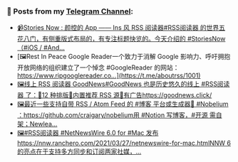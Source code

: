 ### 📰 Posts from my [Telegram Channel](https://t.me/s/aboutrss):
<!-- BLOG-POST-LIST:START -->
- [📹Stories Now : 颜控的 App —— Ins 风 RSS 阅读器#RSS阅读器 的世界五花八门，有侧重版式布局的，有专注标题快览的。今天介绍的 #StoriesNow （#iOS / #And...](https://t.me/aboutrss/1002)
- [🖼Rest In Peace Google Reader一个致力于消解 Google 影响力、呼吁拥抱开放网络的组织建立了一个悼念 #GoogleReader 的网站：https://www.ripgooglereader.co...](https://t.me/aboutrss/1001)
- [🖼线上 RSS 阅读器 GoodNews#GoodNews 也是历史悠久的线上 #RSS阅读器 了：🔸12 种排版🔸内置推荐 RSS 源🔹有广告https://goodnews.click/](https://t.me/aboutrss/1000)
- [🖼最近一些支持自带 RSS / Atom Feed 的 #博客 平台或生成器🔸 #Nobelium ：https://github.com/craigary/nobelium用 #Notion 写博客，#开源 需自架；Newlea...](https://t.me/aboutrss/999)
- [🖼#RSS阅读器 #NetNewsWire 6.0 for #Mac 发布https://nnw.ranchero.com/2021/03/27/netnewswire-for-mac.htmlNNW 6 的亮点在于支持多方同步和订阅两家社媒，...](https://t.me/aboutrss/998)
<!-- BLOG-POST-LIST:END -->

<!--
**AboutRSS/AboutRSS** is a ✨ _special_ ✨ repository because its `README.md` (this file) appears on your GitHub profile.

Here are some ideas to get you started:

- 🔭 I’m currently working on ...
- 🌱 I’m currently learning ...
- 👯 I’m looking to collaborate on ...
- 🤔 I’m looking for help with ...
- 💬 Ask me about ...
- 📫 How to reach me: ...
- 😄 Pronouns: ...
- ⚡ Fun fact: ...
-->
